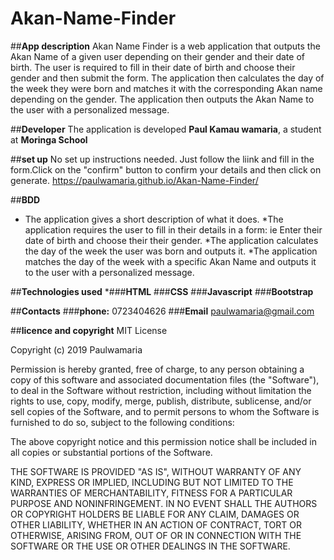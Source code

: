 # Akan-Name-Finder

##**App description**
Akan Name Finder is a web application that outputs the Akan Name of a given user depending on their gender and their date of birth. The user is required to fill in their date of birth and choose their gender and then submit the form. The application then  calculates the day of the week they were born and matches it with the corresponding Akan name depending on the gender. The application then  outputs the Akan Name to the user  with a personalized message.

##**Developer**
The application is developed **Paul Kamau wamaria**, a student at **Moringa School**

##**set up**
No set up instructions needed. Just follow the liink and fill in the form.Click on the "confirm" button to confirm your details and then click on generate.
https://paulwamaria.github.io/Akan-Name-Finder/

##**BDD**
* The application gives a short description of what it does.
*The application requires the user to fill in their details in a form: ie Enter their date of birth and choose their their gender.
*The application calculates the day of the week the user was born and outputs it.
*The application matches the day of the week with a specific Akan Name and outputs it to the user with a personalized message.

##**Technologies used**
*###**HTML**
###**CSS**
###**Javascript**
###**Bootstrap**

##**Contacts**
###**phone:** 0723404626
###**Email**  paulwamaria@gmail.com

##**licence and copyright**
MIT License

Copyright (c) 2019 Paulwamaria

Permission is hereby granted, free of charge, to any person obtaining a copy
of this software and associated documentation files (the "Software"), to deal
in the Software without restriction, including without limitation the rights
to use, copy, modify, merge, publish, distribute, sublicense, and/or sell
copies of the Software, and to permit persons to whom the Software is
furnished to do so, subject to the following conditions:

The above copyright notice and this permission notice shall be included in all
copies or substantial portions of the Software.

THE SOFTWARE IS PROVIDED "AS IS", WITHOUT WARRANTY OF ANY KIND, EXPRESS OR
IMPLIED, INCLUDING BUT NOT LIMITED TO THE WARRANTIES OF MERCHANTABILITY,
FITNESS FOR A PARTICULAR PURPOSE AND NONINFRINGEMENT. IN NO EVENT SHALL THE
AUTHORS OR COPYRIGHT HOLDERS BE LIABLE FOR ANY CLAIM, DAMAGES OR OTHER
LIABILITY, WHETHER IN AN ACTION OF CONTRACT, TORT OR OTHERWISE, ARISING FROM,
OUT OF OR IN CONNECTION WITH THE SOFTWARE OR THE USE OR OTHER DEALINGS IN THE
SOFTWARE.
